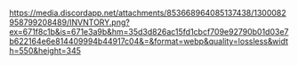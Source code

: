 
https://media.discordapp.net/attachments/853668964085137438/1300082958799208489/INVNTORY.png?ex=671f8c1b&is=671e3a9b&hm=35d3d826ac15fd1cbcf709e92790b01d03e7b622164e6e814409994b44917c04&=&format=webp&quality=lossless&width=550&height=345
